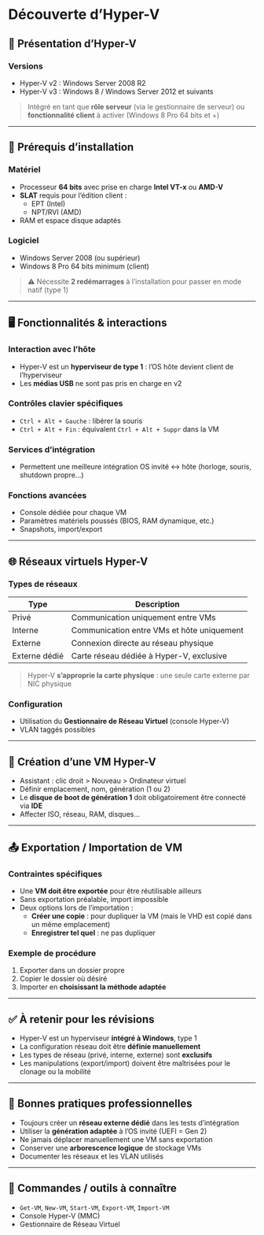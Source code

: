 # Découverte d’Hyper-V

## 🧱 Présentation d’Hyper-V

### Versions

- Hyper-V v2 : Windows Server 2008 R2
- Hyper-V v3 : Windows 8 / Windows Server 2012 et suivants

> Intégré en tant que **rôle serveur** (via le gestionnaire de serveur) ou **fonctionnalité client** à activer (Windows 8 Pro 64 bits et +)

---

## 🧰 Prérequis d’installation

### Matériel

- Processeur **64 bits** avec prise en charge **Intel VT-x** ou **AMD-V**
- **SLAT** requis pour l’édition client :
    - EPT (Intel)
    - NPT/RVI (AMD)
- RAM et espace disque adaptés

### Logiciel

- Windows Server 2008 (ou supérieur)
- Windows 8 Pro 64 bits minimum (client)

> ⚠️ Nécessite **2 redémarrages** à l’installation pour passer en mode natif (type 1)

---

## 🖥️ Fonctionnalités & interactions

### Interaction avec l’hôte

- Hyper-V est un **hyperviseur de type 1** : l’OS hôte devient client de l’hyperviseur
- Les **médias USB** ne sont pas pris en charge en v2

### Contrôles clavier spécifiques

- `Ctrl + Alt + Gauche` : libérer la souris
- `Ctrl + Alt + Fin` : équivalent `Ctrl + Alt + Suppr` dans la VM

### Services d’intégration

- Permettent une meilleure intégration OS invité ↔ hôte (horloge, souris, shutdown propre…)

### Fonctions avancées

- Console dédiée pour chaque VM
- Paramètres matériels poussés (BIOS, RAM dynamique, etc.)
- Snapshots, import/export

---

## 🌐 Réseaux virtuels Hyper-V

### Types de réseaux

|Type|Description|
|---|---|
|Privé|Communication uniquement entre VMs|
|Interne|Communication entre VMs et hôte uniquement|
|Externe|Connexion directe au réseau physique|
|Externe dédié|Carte réseau dédiée à Hyper-V, exclusive|

> Hyper-V **s’approprie la carte physique** : une seule carte externe par NIC physique

### Configuration

- Utilisation du **Gestionnaire de Réseau Virtuel** (console Hyper-V)
- VLAN taggés possibles

---

## 🧩 Création d’une VM Hyper-V

- Assistant : clic droit > Nouveau > Ordinateur virtuel
- Définir emplacement, nom, génération (1 ou 2)
- Le **disque de boot de génération 1** doit obligatoirement être connecté via **IDE**
- Affecter ISO, réseau, RAM, disques…

---

## 📤 Exportation / Importation de VM

### Contraintes spécifiques

- Une **VM doit être exportée** pour être réutilisable ailleurs
- Sans exportation préalable, import impossible
- Deux options lors de l’importation :
    - **Créer une copie** : pour dupliquer la VM (mais le VHD est copié dans un même emplacement)
    - **Enregistrer tel quel** : ne pas dupliquer

### Exemple de procédure

1. Exporter dans un dossier propre
2. Copier le dossier où désiré
3. Importer en **choisissant la méthode adaptée**

---

## ✅ À retenir pour les révisions

- Hyper-V est un hyperviseur **intégré à Windows**, type 1
- La configuration réseau doit être **définie manuellement**
- Les types de réseau (privé, interne, externe) sont **exclusifs**
- Les manipulations (export/import) doivent être maîtrisées pour le clonage ou la mobilité

---

## 📌 Bonnes pratiques professionnelles

- Toujours créer un **réseau externe dédié** dans les tests d’intégration
- Utiliser la **génération adaptée** à l’OS invité (UEFI = Gen 2)
- Ne jamais déplacer manuellement une VM sans exportation
- Conserver une **arborescence logique** de stockage VMs
- Documenter les réseaux et les VLAN utilisés

---

## 🔗 Commandes / outils à connaître

- `Get-VM`, `New-VM`, `Start-VM`, `Export-VM`, `Import-VM`
- Console Hyper-V (MMC)
- Gestionnaire de Réseau Virtuel